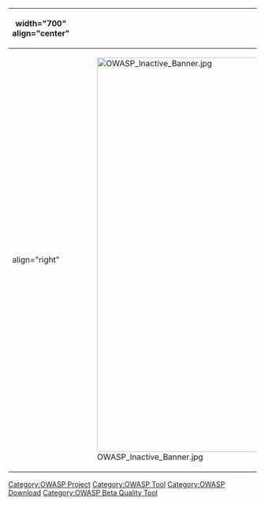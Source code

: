 <table>
<thead>
<tr class="header">
<th><p>width="700" align="center"</p></th>
<th><p><br />
</p></th>
<th><p>width="500" align="center"</p></th>
<th><p><br />
</p></th>
</tr>
</thead>
<tbody>
<tr class="odd">
<td><p>align="right"</p></td>
<td><figure>
<img src="OWASP_Inactive_Banner.jpg" title="OWASP_Inactive_Banner.jpg" alt="OWASP_Inactive_Banner.jpg" width="800" /><figcaption>OWASP_Inactive_Banner.jpg</figcaption>
</figure></td>
<td><p>align="right"</p></td>
<td></td>
</tr>
</tbody>
</table>

[Category:OWASP Project](Category:OWASP_Project "wikilink")
[Category:OWASP Tool](Category:OWASP_Tool "wikilink") [Category:OWASP
Download](Category:OWASP_Download "wikilink") [Category:OWASP Beta
Quality Tool](Category:OWASP_Beta_Quality_Tool "wikilink")